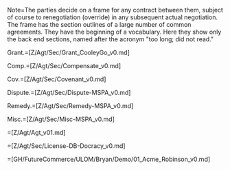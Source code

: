 Note=The parties decide on a frame for any contract between them, subject of course to renegotiation (override) in any subsequent actual negotiation.  The frame has the section outlines of a large number of common agreements.  They have the beginning of a vocabulary.  Here they show only the back end sections, named after the acronym "too long; did not read."

Grant.=[Z/Agt/Sec/Grant_CooleyGo_v0.md]

Comp.=[Z/Agt/Sec/Compensate_v0.md]

Cov.=[Z/Agt/Sec/Covenant_v0.md]

Dispute.=[Z/Agt/Sec/Dispute-MSPA_v0.md]

Remedy.=[Z/Agt/Sec/Remedy-MSPA_v0.md]

Misc.=[Z/Agt/Sec/Misc-MSPA_v0.md]

=[Z/Agt/Agt_v01.md]

=[Z/Agt/Sec/License-DB-Docracy_v0.md]

=[GH/FutureCommerce/ULOM/Bryan/Demo/01_Acme_Robinson_v0.md]
